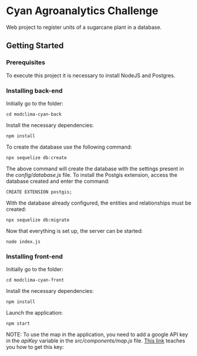 
# Cyan Agroanalytics Challenge

Web project to register units of a sugarcane plant in a database.

## Getting Started

### Prerequisites

To execute this project it is necessary to install NodeJS and Postgres. 

### Installing back-end
Initially go to the folder:
```
cd modclima-cyan-back
```
Install the necessary dependencies:
```
npm install
```
To create the database use the following command:
```
npx sequelize db:create
```
The above command will create the database with the settings present in the _config/database.js_ file. To install the Postgis extension, access the database created and enter the command:
```
CREATE EXTENSION postgis;
```
With the database already configured, the entities and relationships must be created:
```
npx sequelize db:migrate 
```
Now that everything is set up, the server can be started:
```
node index.js
```
### Installing front-end
Initially go to the folder:
```
cd modclima-cyan-front
```
Install the necessary dependencies:
```
npm install
```
Launch the application:
```
npm start
```

NOTE: To use the map in the application, you need to add a google API key in the _apiKey_ variable in the _src/components/map.js_ file. [This link](https://developers.google.com/maps/documentation/javascript/get-api-key?hl=pt-br) teaches you how to get this key:
